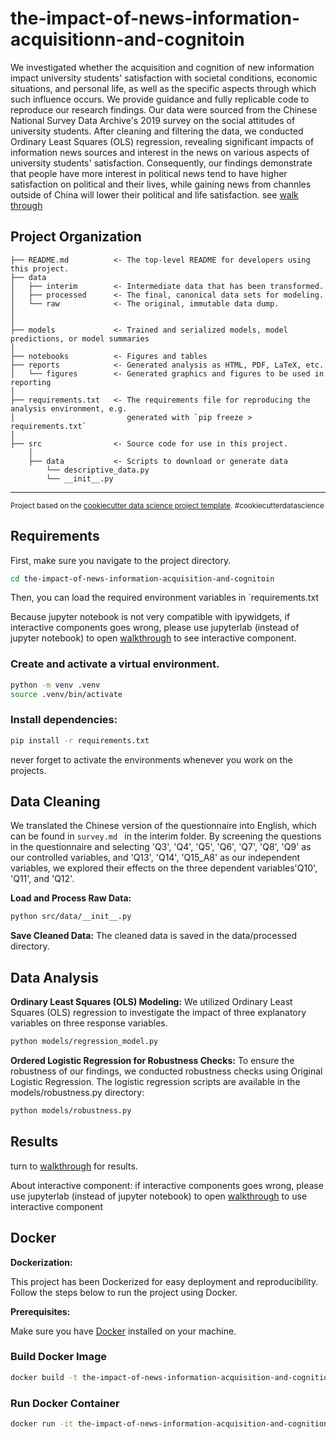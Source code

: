 the-impact-of-news-information-acquisitionn-and-cognitoin
==============================

We investigated whether the acquisition and cognition of new information impact university students' satisfaction with societal conditions, economic situations, and personal life, as well as the specific aspects through which such influence occurs. We provide guidance and fully replicable code to reproduce our research findings. Our data were sourced from the Chinese National Survey Data Archive's 2019 survey on the social attitudes of university students. After cleaning and filtering the data, we conducted Ordinary Least Squares (OLS) regression, revealing significant impacts of information news sources and interest in the news on various aspects of university students' satisfaction. Consequently, our findings demonstrate that people have more interest in political news tend to have higher satisfaction on political and their lives, while gaining news from channles outside of China will lower their political and life satisfaction.
see [walk through](https://github.com/youchuanyi/the-Impact-of-News-Information-Acquisition-and-Cognition/blob/master/walkthrough.ipynb "walk through")

Project Organization
------------

    ├── README.md          <- The top-level README for developers using this project.
    ├── data
    │   ├── interim        <- Intermediate data that has been transformed.
    │   ├── processed      <- The final, canonical data sets for modeling.
    │   └── raw            <- The original, immutable data dump.
    │
    │
    ├── models             <- Trained and serialized models, model predictions, or model summaries
    │
    ├── notebooks          <- Figures and tables
    ├── reports            <- Generated analysis as HTML, PDF, LaTeX, etc.
    │   └── figures        <- Generated graphics and figures to be used in reporting
    │
    ├── requirements.txt   <- The requirements file for reproducing the analysis environment, e.g.
    │                         generated with `pip freeze > requirements.txt`
    │
    ├── src                <- Source code for use in this project.
        │
        ├── data           <- Scripts to download or generate data
            └── descriptive_data.py
            └── __init__.py

--------

<p><small>Project based on the <a target="_blank" href="https://drivendata.github.io/cookiecutter-data-science/">cookiecutter data science project template</a>. #cookiecutterdatascience</small></p>

Requirements
------------
First, make sure you navigate to the project directory.
```bash
cd the-impact-of-news-information-acquisition-and-cognitoin
```
Then, you can load the required environment variables in `requirements.txt

Because jupyter notebook is not very compatible with ipywidgets, if interactive components goes wrong, please use jupyterlab (instead of jupyter notebook) to open  [walkthrough](./walkthrough.ipynb) to see interactive component.

### Create and activate a virtual environment.
```bash
python -m venv .venv
source .venv/bin/activate
```
### Install dependencies:
```bash
pip install -r requirements.txt
```
never forget to activate the environments whenever you work on the projects.

Data Cleaning
------------
We translated the Chinese version of the questionnaire into English, which can be found in `survey.md ` in the interim folder. By screening the questions in the questionnaire and selecting 'Q3', 'Q4', 'Q5', 'Q6', 'Q7', 'Q8', 'Q9' as our controlled variables, and 'Q13', 'Q14', 'Q15_A8' as our independent variables, we explored their effects on the three dependent variables'Q10', 'Q11', and 'Q12'.

**Load and Process Raw Data:**
```bash
python src/data/__init__.py
```
**Save Cleaned Data:**
The cleaned data is saved in the data/processed directory.

Data Analysis
------------

**Ordinary Least Squares (OLS) Modeling:**
We utilized Ordinary Least Squares (OLS) regression to investigate the impact of three explanatory variables on three response variables. 
```bash
python models/regression_model.py 
```
**Ordered Logistic Regression for Robustness Checks:**
To ensure the robustness of our findings, we conducted robustness checks using Original Logistic Regression. The logistic regression scripts are available in the models/robustness.py directory:
```bash
python models/robustness.py
```

Results
------------
turn to [walkthrough](./walkthrough.ipynb) for results.

About interactive component: if interactive components goes wrong, please use jupyterlab (instead of jupyter notebook) to open  [walkthrough](./walkthrough.ipynb)  to use interactive component

Docker
------------

**Dockerization:**

This project has been Dockerized for easy deployment and reproducibility. Follow the steps below to run the project using Docker.

**Prerequisites:**

Make sure you have [Docker](https://www.docker.com/get-started) installed on your machine.

### Build Docker Image
```bash
docker build -t the-impact-of-news-information-acquisition-and-cognition .

```
### Run Docker Container
```bash
docker run -it the-impact-of-news-information-acquisition-and-cognition 

```


